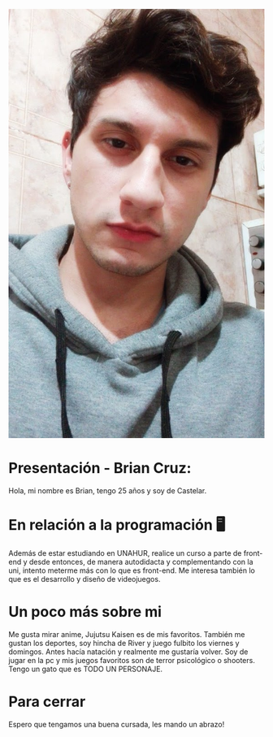 ![imagen mia](./assets/yoimg.jpg)

# Presentación - Brian Cruz:

Hola, mi nombre es Brian, tengo 25 años y soy de Castelar.

# En relación a la programación 🖥️

Además de estar estudiando en UNAHUR, realice un curso a parte de front-end y desde entonces,
de manera autodidacta y complementando con la uni, intento meterme más con lo que es front-end.
Me interesa también lo que es el desarrollo y diseño de videojuegos.

# Un poco más sobre mi

Me gusta mirar anime, Jujutsu Kaisen es de mis favoritos.
También me gustan los deportes, soy hincha de River y juego fulbito los viernes y domingos. Antes hacía natación
y realmente me gustaría volver.
Soy de jugar en la pc y mis juegos favoritos son de terror psicológico o shooters.
Tengo un gato que es TODO UN PERSONAJE.

# Para cerrar

Espero que tengamos una buena cursada, les mando un abrazo!
